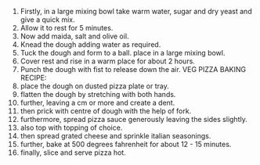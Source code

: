 1. Firstly, in a large mixing bowl take warm water, sugar and dry yeast and give a quick mix.
2. Allow it to rest for 5 minutes.
3. Now add maida, salt and olive oil.
4. Knead the dough adding water as required.
5. Tuck the dough and form to a ball. place in a large mixing bowl.
6. Cover rest and rise in a warm place for about 2 hours.
7. Punch the dough with fist to release down the air.
VEG PIZZA BAKING RECIPE:
1. place the dough on dusted pizza plate or tray.
2. flatten the dough by stretching with both hands.
3. further, leaving a cm or more and create a dent.
4. then prick with centre of dough with the help of fork.
5. furthermore, spread pizza sauce generously leaving the sides slightly.
6. also top with topping of choice.
7. then spread grated cheese and sprinkle italian seasonings.
8. further, bake at 500 degrees fahrenheit for about 12 - 15 minutes.
9. finally, slice and serve pizza hot.